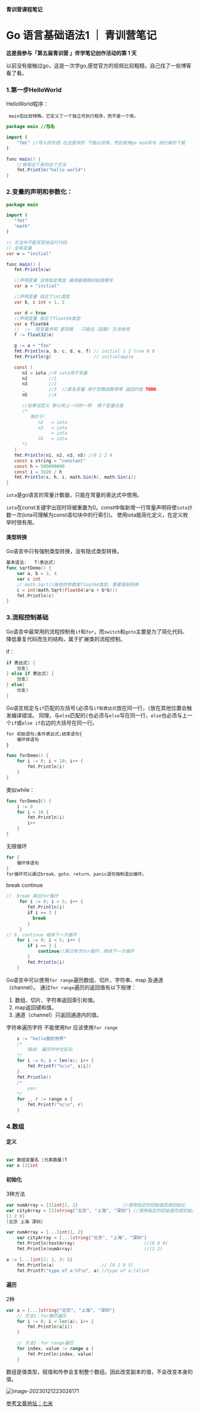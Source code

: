**青训营课程笔记** 

# Go 语言基础语法1 ｜ 青训营笔记

**这是我参与「第五届青训营 」伴学笔记创作活动的第 1 天**

以前没有接触过go，这是一次学go,感觉官方的视频比较粗糙，自己找了一些博客看了看。

### 1.第一步HelloWorld

HelloWorld程序：

``` main包比较特殊。它定义了一个独立可执行程序，而不是一个库。```

```java
package main //包名 

import (
	"fmt" //导入的东西 在这里写的 下面必须用，然后使用go mod命令 进行库的下载
)

func main() {
	//使用这个库的这个方法
	fmt.Println("hello world")
}
```

### 2.变量的声明和参数化：

```java
package main

import (
   "fmt"
   "math"
)

// 方法外不能写其他运行代码
// 全局变量
var w = "initial"

func main() {
   fmt.Println(w)

   //声明变量 没有指定类型 编译器根据初始值推导
   var a = "initial"

   //声明变量 指定了int类型
   var b, c int = 1, 2

   var d = true
   //声明变量 指定了float64类型
   var e float64
   //  :=  短变量声明 更简略   只能在（函数）方法体用
   f := float32(e)

   g := a + "foo"
   fmt.Println(a, b, c, d, e, f) // initial 1 2 true 0 0
   fmt.Println(g)                // initialapple

   const (
      n1 = iota //0 iota用于常量
      n2        //1
      n3        //2
      _         //3  //匿名变量 用于忽略函数等等 返回的值 TODO
      n5        //4

      //如果没定义 默认和上一行的一样  两个变量也是
      /*
         等价于:
            n2   = iota
            n3   = iota
            _    = iota
            n5   = iota
      */
   )
   fmt.Println(n1, n2, n3, n5) //0 1 2 4
   const s string = "constant"
   const h = 500000000
   const i = 3e20 / h
   fmt.Println(s, h, i, math.Sin(h), math.Sin(i))
}
```

`iota`是go语言的常量计数器，只能在常量的表达式中使用。

`iota`在const关键字出现时将被重置为0。const中每新增一行常量声明将使`iota`计数一次(iota可理解为const语句块中的行索引)。 使用iota能简化定义，在定义枚举时很有用。

#### 类型转换

Go语言中只有强制类型转换，没有隐式类型转换。

```go
基本语法:   T(表达式)
func sqrtDemo() {
	var a, b = 3, 4
	var c int
	// math.Sqrt()接收的参数是float64类型，需要强制转换
	c = int(math.Sqrt(float64(a*a + b*b)))
	fmt.Println(c)
}
```

### 3.流程控制基础

Go语言中最常用的流程控制有`if`和`for`，而`switch`和`goto`主要是为了简化代码、降低重复代码而生的结构，属于扩展类的流程控制。

if：

```go
if 表达式1 {
    分支1
} else if 表达式2 {
    分支2
} else{
    分支3
}
```

Go语言规定与`if`匹配的左括号`{`必须与`if和表达式`放在同一行，`{`放在其他位置会触发编译错误。 同理，与`else`匹配的`{`也必须与`else`写在同一行，`else`也必须与上一个`if`或`else if`右边的大括号在同一行。

```tex
for 初始语句;条件表达式;结束语句{
    循环体语句
}
```

```go
func forDemo() {
	for i := 0; i < 10; i++ {
		fmt.Println(i)
	}
}
```

类似while：

```go
func forDemo3() {
	i := 0
	for i < 10 {
		fmt.Println(i)
		i++
	}
}
```

无限循环

```go
for {
    循环体语句
}
for循环可以通过break、goto、return、panic语句强制退出循环。
```

break continue

```java
//  break 跳出for循环
	 for i := 0; i < 5; i++ {
	 	fmt.Println(i)
	 	if i == 3 {
 		  break
	 	}
	 }
// 6. continue 继续下一次循环
	for i := 0; i < 5; i++ {
		if i == 3 {
			continue//跳过本次for循环，继续下一次循环
		}
		fmt.Println(i)
	}
```



Go语言中可以使用`for range`遍历数组、切片、字符串、map 及通道（channel）。 通过`for range`遍历的返回值有以下规律：

1. 数组、切片、字符串返回索引和值。
2. map返回键和值。
3. 通道（channel）只返回通道内的值。

字符串遍历字符 不能使用for  应该使用`for range`

```java
	s := "hello我的世界"
	/*
		错误: 遍历时中文乱码
	*/
	for i := 0; i < len(s); i++ {
		fmt.Printf("%c\n", s[i])
	}
	fmt.Println()
	/*
		yes:
	*/
	for _, r := range s {
		fmt.Printf("%c\n", r)
	}
```

### 4.数组

#### 定义

```go

var 数组变量名 [元素数量]T
var a [3]int

```

#### 初始化

3种方法

```go
var numArray = [3]int{1, 2}                 //使用指定的初始值完成初始化
var cityArray = [3]string{"北京", "上海", "深圳"} //使用指定的初始值完成初始化
[1 2 0]                                    
[北京 上海 深圳]          
```

```go
var numArray = [...]int{1, 2}
	var cityArray = [...]string{"北京", "上海", "深圳"}
	fmt.Println(testArray)                          //[0 0 0]
	fmt.Println(numArray)                           //[1 2]
```

```go
a := [...]int{1: 1, 3: 5}
	fmt.Println(a)                  // [0 1 0 5]
	fmt.Printf("type of a:%T\n", a) //type of a:[4]int
```

#### 遍历

2种

```go
var a = [...]string{"北京", "上海", "深圳"}
	// 方法1：for循环遍历
	for i := 0; i < len(a); i++ {
		fmt.Println(a[i])
	}

	// 方法2：for range遍历
	for index, value := range a {
		fmt.Println(index, value)
	}
```

数组是值类型，赋值和传参会复制整个数组。因此改变副本的值，不会改变本身的值。

![image-20230121223026171](../../../tools/Typora/upload/image-20230121223026171.png)



































































[参考文章地址：七米](https://www.liwenzhou.com/posts/Go/control-flow/)